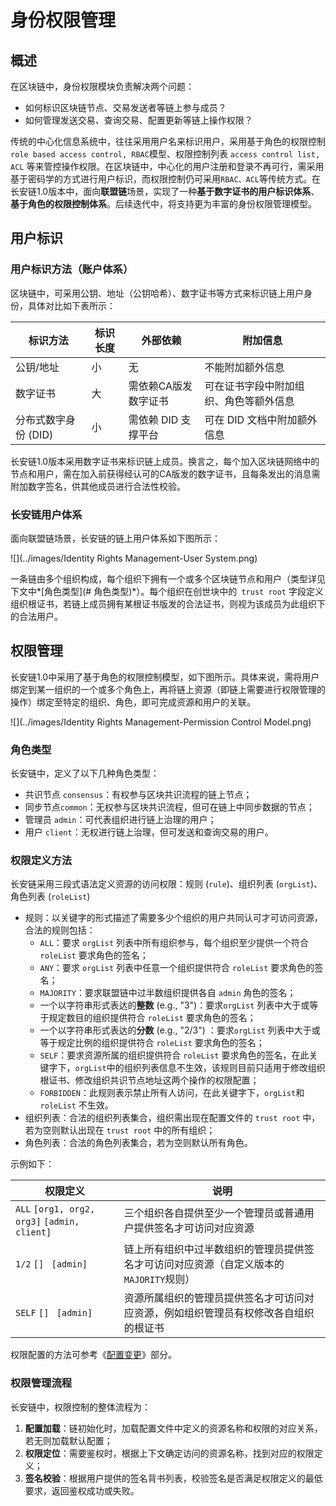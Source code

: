 # 身份权限管理

## 概述

在区块链中，身份权限模块负责解决两个问题：

- 如何标识区块链节点、交易发送者等链上参与成员？
- 如何管理发送交易、查询交易、配置更新等链上操作权限？

传统的中心化信息系统中，往往采用用户名来标识用户，采用基于角色的权限控制 `role based access control, RBAC`模型、权限控制列表 `access control list, ACL` 等来管控操作权限。在区块链中，中心化的用户注册和登录不再可行，需采用基于密码学的方式进行用户标识，而权限控制仍可采用`RBAC、ACL`等传统方式。在长安链1.0版本中，面向**联盟链**场景，实现了一种**基于数字证书的用户标识体系**、**基于角色的权限控制体系**。后续迭代中，将支持更为丰富的身份权限管理模型。

## 用户标识

### 用户标识方法（账户体系）

区块链中，可采用公钥、地址（公钥哈希）、数字证书等方式来标识链上用户身份，具体对比如下表所示：

| 标识方法             | 标识长度 | 外部依赖             | 附加信息                               |
| -------------------- | -------- | -------------------- | -------------------------------------- |
| 公钥/地址            | 小       | 无                   | 不能附加额外信息                       |
| 数字证书             | 大       | 需依赖CA版发数字证书 | 可在证书字段中附加组织、角色等额外信息 |
| 分布式数字身份 (DID) | 小       | 需依赖 DID 支撑平台  | 可在 DID 文档中附加额外信息            |

长安链1.0版本采用数字证书来标识链上成员。换言之，每个加入区块链网络中的节点和用户，需在加入前获得经认可的CA版发的数字证书，且每条发出的消息需附加数字签名，供其他成员进行合法性校验。

### 长安链用户体系

面向联盟链场景，长安链的链上用户体系如下图所示：

![](../images/Identity Rights Management-User System.png)

一条链由多个组织构成，每个组织下拥有一个或多个区块链节点和用户（类型详见下文中*[角色类型](# 角色类型)*）。每个组织在创世块中的` trust root` 字段定义组织根证书，若链上成员拥有某根证书版发的合法证书，则视为该成员为此组织下的合法用户。

## 权限管理

长安链1.0中采用了基于角色的权限控制模型，如下图所示。具体来说，需将用户绑定到某一组织的一个或多个角色上，再将链上资源（即链上需要进行权限管理的操作）绑定至特定的组织、角色，即可完成资源和用户的关联。

![](../images/Identity Rights Management-Permission Control Model.png)

### 角色类型

长安链中，定义了以下几种角色类型：

- 共识节点 `consensus`：有权参与区块共识流程的链上节点；
- 同步节点`common`：无权参与区块共识流程，但可在链上中同步数据的节点；
- 管理员 `admin`：可代表组织进行链上治理的用户；
- 用户 `client`：无权进行链上治理，但可发送和查询交易的用户。

### 权限定义方法

长安链采用三段式语法定义资源的访问权限：规则 (`rule`)、组织列表 (`orgList`)、角色列表 (`roleList`)

- 规则：以关键字的形式描述了需要多少个组织的用户共同认可才可访问资源，合法的规则包括：
  - `ALL`：要求 `orgList` 列表中所有组织参与，每个组织至少提供一个符合 `roleList` 要求角色的签名；
  - `ANY`：要求 `orgList` 列表中任意一个组织提供符合 `roleList` 要求角色的签名；
  - `MAJORITY`：要求联盟链中过半数组织提供各自 `admin` 角色的签名；
  - 一个以字符串形式表达的**整数** (e.g., "3")：要求`orgList` 列表中大于或等于规定数目的组织提供符合 `roleList` 要求角色的签名；
  - 一个以字符串形式表达的**分数** (e.g., "2/3") ：要求`orgList` 列表中大于或等于规定比例的组织提供符合 `roleList` 要求角色的签名；
  - `SELF`：要求资源所属的组织提供符合 `roleList` 要求角色的签名，在此关键字下，`orgList`中的组织列表信息不生效，该规则目前只适用于修改组织根证书、修改组织共识节点地址这两个操作的权限配置；
  - `FORBIDDEN`：此规则表示禁止所有人访问，在此关键字下，`orgList`和 `roleList` 不生效。
- 组织列表：合法的组织列表集合，组织需出现在配置文件的 `trust root` 中，若为空则默认出现在 `trust root` 中的所有组织；
- 角色列表：合法的角色列表集合，若为空则默认所有角色。

示例如下：

| 权限定义                                     | 说明                                                         |
| -------------------------------------------- | ------------------------------------------------------------ |
| `ALL` `[org1, org2, org3]` `[admin, client]` | 三个组织各自提供至少一个管理员或普通用户提供签名才可访问对应资源           |
| `1/2` `[] ` `[admin]`                        | 链上所有组织中过半数组织的管理员提供签名才可访问对应资源（自定义版本的`MAJORITY`规则）     |
| `SELF` `[] ` `[admin]`                       | 资源所属组织的管理员提供签名才可访问对应资源，例如组织管理员有权修改各自组织的根证书 |

权限配置的方法可参考《[配置变更](../operation/配置变更.md)》部分。

### 权限管理流程

长安链中，权限控制的整体流程为：

1. **配置加载**：链初始化时，加载配置文件中定义的资源名称和权限的对应关系，若无则加载默认配置；
2. **权限定位**：需要鉴权时，根据上下文确定访问的资源名称，找到对应的权限定义；
3. **签名校验**：根据用户提供的签名背书列表，校验签名是否满足权限定义的最低要求，返回鉴权成功或失败。




